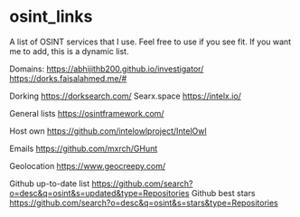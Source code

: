 # osint_links
A list of OSINT services that I use. Feel free to use if you see fit. If you want me to add, this is a dynamic list.

Domains:
https://abhijithb200.github.io/investigator/
https://dorks.faisalahmed.me/#

Dorking
https://dorksearch.com/
Searx.space
https://intelx.io/


General lists
https://osintframework.com/

Host own
https://github.com/intelowlproject/IntelOwl

Emails
https://github.com/mxrch/GHunt

Geolocation
https://www.geocreepy.com/

Github up-to-date list
https://github.com/search?o=desc&q=osint&s=updated&type=Repositories
Github best stars
https://github.com/search?o=desc&q=osint&s=stars&type=Repositories
